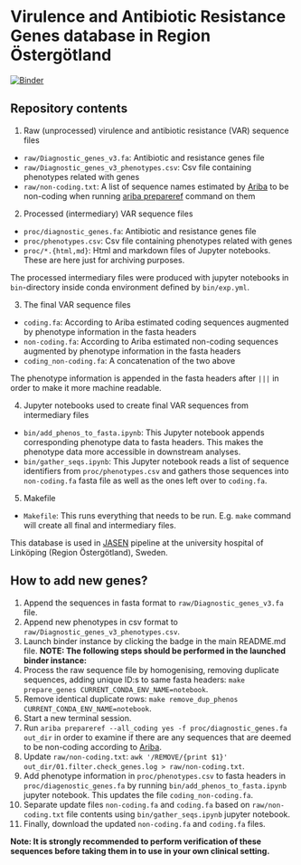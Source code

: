 # Virulence and Antibiotic Resistance Genes database in Region Östergötland

[![Binder](https://mybinder.org/badge_logo.svg)](https://mybinder.org/v2/gh/Genomic-Medicine-Linkoping/var-genes-ro/HEAD)

## Repository contents

1. Raw (unprocessed) virulence and antibiotic resistance (VAR) sequence files

- `raw/Diagnostic_genes_v3.fa`: Antibiotic and resistance genes file
- `raw/Diagnostic_genes_v3_phenotypes.csv`: Csv file containing phenotypes related with genes
- `raw/non-coding.txt`: A list of sequence names estimated by [Ariba](https://github.com/sanger-pathogens/ariba) to be non-coding when running [ariba prepareref](https://github.com/sanger-pathogens/ariba/wiki/Task:-prepareref) command on them

2. Processed (intermediary) VAR sequence files 

- `proc/diagnostic_genes.fa`: Antibiotic and resistance genes file
- `proc/phenotypes.csv`: Csv file containing phenotypes related with genes
- `proc/*.{html,md}`: Html and markdown files of Jupyter notebooks. These are here just for archiving purposes.

The processed intermediary files were produced with jupyter notebooks in `bin`-directory inside conda environment defined by `bin/exp.yml`.

3. The final VAR sequence files

- `coding.fa`: According to Ariba estimated coding sequences augmented by phenotype information in the fasta headers 
- `non-coding.fa`: According to Ariba estimated non-coding sequences augmented by phenotype information in the fasta headers
- `coding_non-coding.fa`: A concatenation of the two above

The phenotype information is appended in the fasta headers after `|||` in order to make it more machine readable.

4. Jupyter notebooks used to create final VAR sequences from intermediary files

- `bin/add_phenos_to_fasta.ipynb`: This Jupyter notebook appends corresponding phenotype data to fasta headers. This makes the phenotype data more accessible in downstream analyses.
- `bin/gather_seqs.ipynb`: This Jupyter notebook reads a list of sequence identifiers from `proc/phenotypes.csv` and gathers those sequences into `non-coding.fa` fasta file as well as the ones left over to `coding.fa`.

5. Makefile

- `Makefile`: This runs everything that needs to be run. E.g. `make` command will create all final and intermediary files.

This database is used in [JASEN](https://github.com/Genomic-Medicine-Linkoping/JASEN/tree/ro-implementation) pipeline at the university hospital of Linköping (Region Östergötland), Sweden.

## How to add new genes?

1. Append the sequences in fasta format to `raw/Diagnostic_genes_v3.fa` file.
2. Append new phenotypes in csv format to `raw/Diagnostic_genes_v3_phenotypes.csv`.
3. Launch binder instance by clicking the badge in the main README.md file.
**NOTE: The following steps should be performed in the launched binder instance:**
4. Process the raw sequence file by homogenising, removing duplicate sequences, adding unique ID:s to same fasta headers: `make prepare_genes CURRENT_CONDA_ENV_NAME=notebook`.
5. Remove identical duplicate rows: `make remove_dup_phenos CURRENT_CONDA_ENV_NAME=notebook`.
6. Start a new terminal session.
7. Run `ariba prepareref --all_coding yes -f proc/diagnostic_genes.fa out_dir` in order to examine if there are any sequences that are deemed to be non-coding according to [Ariba](https://github.com/sanger-pathogens/ariba).
8. Update `raw/non-coding.txt`: `awk '/REMOVE/{print $1}' out_dir/01.filter.check_genes.log > raw/non-coding.txt`.
9. Add phenotype information in `proc/phenotypes.csv` to fasta headers in `proc/diagenostic_genes.fa` by running `bin/add_phenos_to_fasta.ipynb` jupyter notebook. This updates the file `coding_non-coding.fa`.
10. Separate update files `non-coding.fa` and `coding.fa` based on `raw/non-coding.txt` file contents using `bin/gather_seqs.ipynb` jupyter notebook.
11. Finally, download the updated  `non-coding.fa` and `coding.fa` files.

**Note: It is strongly recommended to perform verification of these sequences before taking them in to use in your own clinical setting.**
